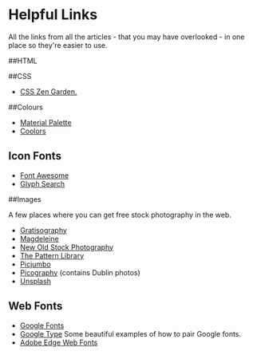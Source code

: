 # Helpful Links
All the links from all the articles - that you may have overlooked - in one place so they're easier to use.

##HTML

##CSS
 - <a href="http://www.csszengarden.com/" target="_blank">CSS Zen Garden.</a>

##Colours

 - <a href="http://www.materialpalette.com/" target="_blank">Material Palette</a>
 - <a href="http://coolors.co/" target="_blank">Coolors</a>

## Icon Fonts
 
- <a href="http://fortawesome.github.io/Font-Awesome/get-started/" target="_blank">Font Awesome</a>
- <a href="http://glyphsearch.com" target="_blank">Glyph Search</a>

##Images

A few places where you can get free stock photography in the web.

 - <a href="http://www.gratisography.com/" target="_blank">Gratisography</a>
 - <a href="http://magdeleine.co/browse/" target="_blank">Magdeleine</a>
 - <a href="http://nos.twnsnd.co/" target="_blank">New Old Stock Photography</a>
 - <a href="http://thepatternlibrary.com/" target="_blank">The Pattern Library</a>
 - <a href="http://picjumbo.com/" target="_blank">Picjumbo</a>
 - <a href="http://picography.co/" target="_blank">Picography</a> (contains Dublin photos)
 - <a href="https://unsplash.com/grid" target="_blank">Unsplash</a>

## Web Fonts

 - <a href="http://www.google.com/fonts" target="_blank">Google Fonts</a>
 - <a href="http://femmebot.github.io/google-type/" target="_blank">Google Type</a> Some beautiful examples of how to pair Google fonts. 
 - <a href="https://edgewebfonts.adobe.com/" target="_blank">Adobe Edge Web Fonts</a>
